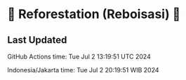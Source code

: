 
# 🌳 Reforestation (Reboisasi) 🌲

## Last Updated

GitHub Actions time: Tue Jul  2 13:19:51 UTC 2024

Indonesia/Jakarta time: Tue Jul  2 20:19:51 WIB 2024
